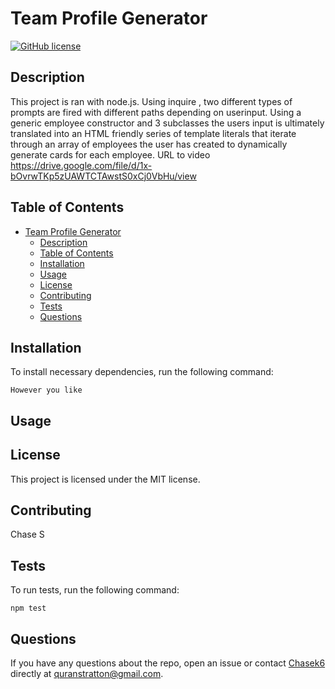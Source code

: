 
# Team Profile Generator
[![GitHub license](https://img.shields.io/badge/license-MIT-blue.svg)](https://github.com/Chasek6/team-profile-generator)
## Description
This project is ran with node.js. Using inquire , two different types of prompts are fired with different paths depending on userinput. Using a generic employee constructor and 3 subclasses the users input is ultimately translated into an HTML friendly series of template literals that iterate through an array of employees the user has created to dynamically generate cards for each employee.  URL to video https://drive.google.com/file/d/1x-bOvrwTKp5zUAWTCTAwstS0xCj0VbHu/view
## Table of Contents 
- [Team Profile Generator](#team-profile-generator)
  - [Description](#description)
  - [Table of Contents](#table-of-contents)
  - [Installation](#installation)
  - [Usage](#usage)
  - [License](#license)
  - [Contributing](#contributing)
  - [Tests](#tests)
  - [Questions](#questions)
## Installation
To install necessary dependencies, run the following command:
```
However you like
```
## Usage

## License
This project is licensed under the MIT license.
  
## Contributing
Chase S
## Tests
To run tests, run the following command:
```
npm test
```
## Questions
If you have any questions about the repo, open an issue or contact [Chasek6](undefined) directly at quranstratton@gmail.com.
